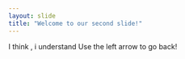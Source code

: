 ```yaml
---
layout: slide
title: "Welcome to our second slide!"
---
```

I think , i understand
Use the left arrow to go back!
